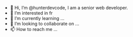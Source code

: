 - 👋 Hi, I’m @hunterdevcode, I am a senior web developer.
- 👀 I’m interested in fr
- 🌱 I’m currently learning ...
- 💞️ I’m looking to collaborate on ...
- 📫 How to reach me ...

<!---
hunterdevcode/hunterdevcode is a ✨ special ✨ repository because its `README.md` (this file) appears on your GitHub profile.
You can click the Preview link to take a look at your changes.
--->

